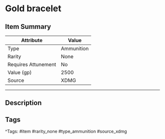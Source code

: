 # Gold bracelet

## Item Summary

| Attribute            | Value                        |
|----------------------|------------------------------|
| Type                 | Ammunition |
| Rarity               | None             |
| Requires Attunement  | No                |
| Value (gp)           | 2500    |
| Source               | XDMG |

---

## Description



## Tags

^Tags: #item #rarity_none #type_ammunition #source_xdmg